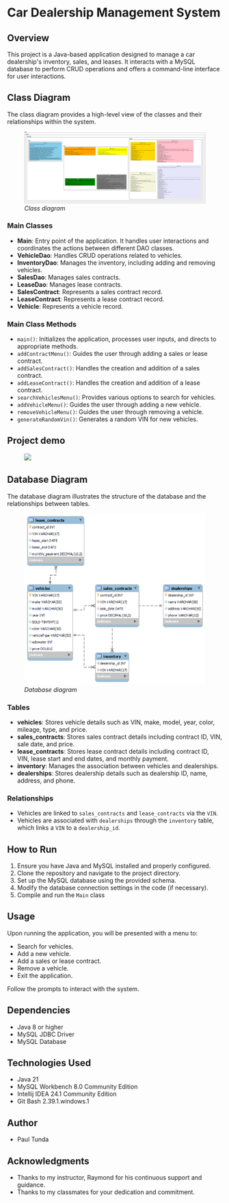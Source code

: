 
# Car Dealership Management System

## Overview
This project is a Java-based application designed to manage a car dealership's inventory, sales, and leases. It interacts with a MySQL database to perform CRUD operations and offers a command-line interface for user interactions.

## Class Diagram
The class diagram provides a high-level view of the classes and their relationships within the system.

<figure>
   <img src="jdbc-dealership.png">
   <figcaption><i>Class diagram</i></figcaption>
</figure>

### Main Classes
- **Main**: Entry point of the application. It handles user interactions and coordinates the actions between different DAO classes.
- **VehicleDao**: Handles CRUD operations related to vehicles.
- **InventoryDao**: Manages the inventory, including adding and removing vehicles.
- **SalesDao**: Manages sales contracts.
- **LeaseDao**: Manages lease contracts.
- **SalesContract**: Represents a sales contract record.
- **LeaseContract**: Represents a lease contract record.
- **Vehicle**: Represents a vehicle record.

### Main Class Methods
- `main()`: Initializes the application, processes user inputs, and directs to appropriate methods.
- `addContractMenu()`: Guides the user through adding a sales or lease contract.
- `addSalesContract()`: Handles the creation and addition of a sales contract.
- `addLeaseContract()`: Handles the creation and addition of a lease contract.
- `searchVehiclesMenu()`: Provides various options to search for vehicles.
- `addVehicleMenu()`: Guides the user through adding a new vehicle.
- `removeVehicleMenu()`: Guides the user through removing a vehicle.
- `generateRandomVin()`: Generates a random VIN for new vehicles.

## Project demo


<figure>
   <img src="projectdemo.gif">
</figure>


## Database Diagram
The database diagram illustrates the structure of the database and the relationships between tables.

<figure>
   <img src="database-diagram.png">
   <figcaption><i>Database diagram</i></figcaption>
</figure>

### Tables
- **vehicles**: Stores vehicle details such as VIN, make, model, year, color, mileage, type, and price.
- **sales_contracts**: Stores sales contract details including contract ID, VIN, sale date, and price.
- **lease_contracts**: Stores lease contract details including contract ID, VIN, lease start and end dates, and monthly payment.
- **inventory**: Manages the association between vehicles and dealerships.
- **dealerships**: Stores dealership details such as dealership ID, name, address, and phone.

### Relationships
- Vehicles are linked to `sales_contracts` and `lease_contracts` via the `VIN`.
- Vehicles are associated with `dealerships` through the `inventory` table, which links a `VIN` to a `dealership_id`.

## How to Run
1. Ensure you have Java and MySQL installed and properly configured.
2. Clone the repository and navigate to the project directory.
3. Set up the MySQL database using the provided schema.
4. Modify the database connection settings in the code (if necessary).
5. Compile and run the `Main` class

## Usage
Upon running the application, you will be presented with a menu to:
- Search for vehicles.
- Add a new vehicle.
- Add a sales or lease contract.
- Remove a vehicle.
- Exit the application.

Follow the prompts to interact with the system.

## Dependencies
- Java 8 or higher
- MySQL JDBC Driver
- MySQL Database

## Technologies Used
- Java 21
- MySQL Workbench 8.0 Community Edition
- Intellij IDEA 24.1 Community Edition
- Git Bash 2.39.1.windows.1

## Author
- Paul Tunda

## Acknowledgments
- Thanks to my instructor, Raymond for his continuous support and guidance.
- Thanks to my classmates for your dedication and commitment.
